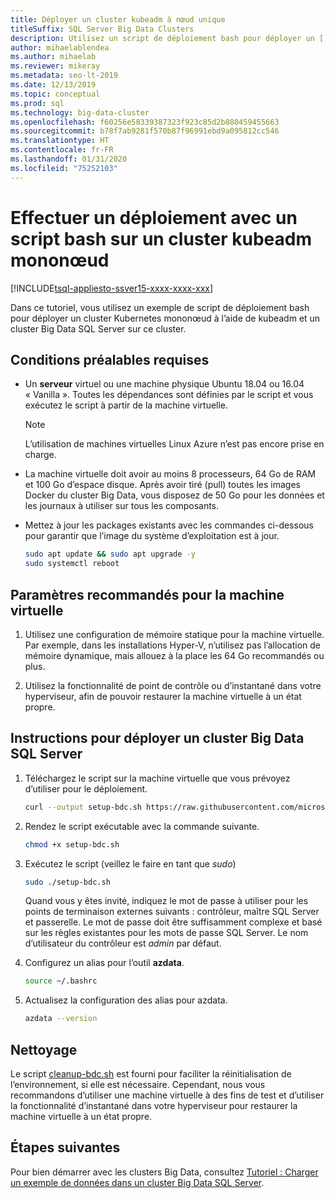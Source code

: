 ```yaml
---
title: Déployer un cluster kubeadm à nœud unique
titleSuffix: SQL Server Big Data Clusters
description: Utilisez un script de déploiement bash pour déployer un [!INCLUDE[big-data-clusters-2019](../includes/ssbigdataclusters-ver15.md)] sur un cluster kubeadm mononœud.
author: mihaelablendea
ms.author: mihaelab
ms.reviewer: mikeray
ms.metadata: seo-lt-2019
ms.date: 12/13/2019
ms.topic: conceptual
ms.prod: sql
ms.technology: big-data-cluster
ms.openlocfilehash: f60256e58339387323f923c85d2b880459455663
ms.sourcegitcommit: b78f7ab9281f570b87f96991ebd9a095812cc546
ms.translationtype: HT
ms.contentlocale: fr-FR
ms.lasthandoff: 01/31/2020
ms.locfileid: "75252103"
---
```

# <a name="deploy-with-a-bash-script-to-a-single-node-kubeadm-cluster"></a>Effectuer un déploiement avec un script bash sur un cluster kubeadm mononœud

[!INCLUDE[tsql-appliesto-ssver15-xxxx-xxxx-xxx](../includes/tsql-appliesto-ssver15-xxxx-xxxx-xxx.md)]

Dans ce tutoriel, vous utilisez un exemple de script de déploiement bash pour déployer un cluster Kubernetes mononœud à l’aide de kubeadm et un cluster Big Data SQL Server sur ce cluster.

## <a name="prerequisites"></a>Conditions préalables requises

- Un **serveur** virtuel ou une machine physique Ubuntu 18.04 ou 16.04 « Vanilla ». Toutes les dépendances sont définies par le script et vous exécutez le script à partir de la machine virtuelle.

  > [!NOTE]
  > L’utilisation de machines virtuelles Linux Azure n’est pas encore prise en charge.

- La machine virtuelle doit avoir au moins 8 processeurs, 64 Go de RAM et 100 Go d’espace disque. Après avoir tiré (pull) toutes les images Docker du cluster Big Data, vous disposez de 50 Go pour les données et les journaux à utiliser sur tous les composants.

- Mettez à jour les packages existants avec les commandes ci-dessous pour garantir que l’image du système d’exploitation est à jour.

   ``` bash
   sudo apt update && sudo apt upgrade -y
   sudo systemctl reboot
   ```

## <a name="recommended-virtual-machine-settings"></a>Paramètres recommandés pour la machine virtuelle

1. Utilisez une configuration de mémoire statique pour la machine virtuelle. Par exemple, dans les installations Hyper-V, n’utilisez pas l’allocation de mémoire dynamique, mais allouez à la place les 64 Go recommandés ou plus.

1. Utilisez la fonctionnalité de point de contrôle ou d’instantané dans votre hyperviseur, afin de pouvoir restaurer la machine virtuelle à un état propre.


## <a name="instructions-to-deploy-sql-server-big-data-cluster"></a>Instructions pour déployer un cluster Big Data SQL Server

1. Téléchargez le script sur la machine virtuelle que vous prévoyez d’utiliser pour le déploiement.

   ```bash
   curl --output setup-bdc.sh https://raw.githubusercontent.com/microsoft/sql-server-samples/master/samples/features/sql-big-data-cluster/deployment/kubeadm/ubuntu-single-node-vm/setup-bdc.sh
   ```

2. Rendez le script exécutable avec la commande suivante.

   ```bash
   chmod +x setup-bdc.sh
   ```

3. Exécutez le script (veillez le faire en tant que *sudo*)

   ```bash
   sudo ./setup-bdc.sh
   ```

   Quand vous y êtes invité, indiquez le mot de passe à utiliser pour les points de terminaison externes suivants : contrôleur, maître SQL Server et passerelle. Le mot de passe doit être suffisamment complexe et basé sur les règles existantes pour les mots de passe SQL Server. Le nom d’utilisateur du contrôleur est *admin* par défaut.

4. Configurez un alias pour l’outil **azdata**.

   ```bash
   source ~/.bashrc
   ```

5. Actualisez la configuration des alias pour azdata.

   ```bash
   azdata --version
   ```

## <a name="cleanup"></a>Nettoyage

Le script [cleanup-bdc.sh](https://raw.githubusercontent.com/microsoft/sql-server-samples/master/samples/features/sql-big-data-cluster/deployment/kubeadm/ubuntu-single-node-vm/cleanup-bdc.sh) est fourni pour faciliter la réinitialisation de l’environnement, si elle est nécessaire. Cependant, nous vous recommandons d’utiliser une machine virtuelle à des fins de test et d’utiliser la fonctionnalité d’instantané dans votre hyperviseur pour restaurer la machine virtuelle à un état propre.

## <a name="next-steps"></a>Étapes suivantes

Pour bien démarrer avec les clusters Big Data, consultez [Tutoriel : Charger un exemple de données dans un cluster Big Data SQL Server](tutorial-load-sample-data.md).
